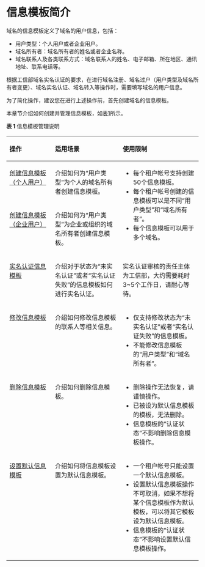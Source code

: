 # 信息模板简介<a name="domain_ug_340001"></a>

域名的信息模板定义了域名的用户信息，包括：

-   用户类型：个人用户或者企业用户。
-   域名所有者：域名所有者的姓名或者企业名称。
-   域名联系人及各类联系方式：域名联系人的姓名、电子邮箱、所在地区、通讯地址、联系电话等。

根据工信部域名实名认证的要求，在进行域名注册、域名过户（用户类型及域名所有者变更）、域名实名认证、域名转入等操作时，需要填写域名的用户信息。

为了简化操作，建议您在进行上述操作前，首先创建域名的信息模板。

本章节介绍如何创建并管理信息模板，如[表1](#zh-cn_topic_0193892072_table977612405507)所示。

**表 1**  信息模板管理说明

<a name="zh-cn_topic_0193892072_table977612405507"></a>
<table><thead align="left"><tr id="zh-cn_topic_0193892072_row87771409504"><th class="cellrowborder" valign="top" width="23.72237223722372%" id="mcps1.2.4.1.1"><p id="zh-cn_topic_0193892072_p15777740175016"><a name="zh-cn_topic_0193892072_p15777740175016"></a><a name="zh-cn_topic_0193892072_p15777740175016"></a>操作</p>
</th>
<th class="cellrowborder" valign="top" width="35.2035203520352%" id="mcps1.2.4.1.2"><p id="zh-cn_topic_0193892072_p47771140115015"><a name="zh-cn_topic_0193892072_p47771140115015"></a><a name="zh-cn_topic_0193892072_p47771140115015"></a>适用场景</p>
</th>
<th class="cellrowborder" valign="top" width="41.07410741074107%" id="mcps1.2.4.1.3"><p id="zh-cn_topic_0193892072_p11777174055015"><a name="zh-cn_topic_0193892072_p11777174055015"></a><a name="zh-cn_topic_0193892072_p11777174055015"></a>使用限制</p>
</th>
</tr>
</thead>
<tbody><tr id="zh-cn_topic_0193892072_row3777840175020"><td class="cellrowborder" valign="top" width="23.72237223722372%" headers="mcps1.2.4.1.1 "><p id="zh-cn_topic_0193892072_p688018214258"><a name="zh-cn_topic_0193892072_p688018214258"></a><a name="zh-cn_topic_0193892072_p688018214258"></a><a href="创建信息模板（个人用户）.md">创建信息模板（个人用户）</a></p>
</td>
<td class="cellrowborder" valign="top" width="35.2035203520352%" headers="mcps1.2.4.1.2 "><p id="zh-cn_topic_0193892072_p777716406501"><a name="zh-cn_topic_0193892072_p777716406501"></a><a name="zh-cn_topic_0193892072_p777716406501"></a>介绍如何为“用户类型”为个人的域名所有者创建信息模板。</p>
</td>
<td class="cellrowborder" rowspan="2" valign="top" width="41.07410741074107%" headers="mcps1.2.4.1.3 "><a name="ul12303642111416"></a><a name="ul12303642111416"></a><ul id="ul12303642111416"><li>每个租户帐号支持创建50个信息模板。</li><li>每个租户帐号创建的信息模板可以是不同“用户类型”和“域名所有者”。</li><li>每个信息模板可以用于多个域名。</li></ul>
</td>
</tr>
<tr id="zh-cn_topic_0193892072_row126315910245"><td class="cellrowborder" valign="top" headers="mcps1.2.4.1.1 "><p id="zh-cn_topic_0193892072_p1483558253"><a name="zh-cn_topic_0193892072_p1483558253"></a><a name="zh-cn_topic_0193892072_p1483558253"></a><a href="创建信息模板（企业用户）.md">创建信息模板（企业用户）</a></p>
</td>
<td class="cellrowborder" valign="top" headers="mcps1.2.4.1.2 "><p id="zh-cn_topic_0193892072_p1963279202414"><a name="zh-cn_topic_0193892072_p1963279202414"></a><a name="zh-cn_topic_0193892072_p1963279202414"></a>介绍如何为“用户类型”为企业或组织的域名所有者创建信息模板。</p>
</td>
</tr>
<tr id="zh-cn_topic_0193892072_row10187111392412"><td class="cellrowborder" valign="top" width="23.72237223722372%" headers="mcps1.2.4.1.1 "><p id="zh-cn_topic_0193892072_p12482351250"><a name="zh-cn_topic_0193892072_p12482351250"></a><a name="zh-cn_topic_0193892072_p12482351250"></a><a href="实名认证信息模板.md">实名认证信息模板</a></p>
</td>
<td class="cellrowborder" valign="top" width="35.2035203520352%" headers="mcps1.2.4.1.2 "><p id="zh-cn_topic_0193892072_p51872013102410"><a name="zh-cn_topic_0193892072_p51872013102410"></a><a name="zh-cn_topic_0193892072_p51872013102410"></a>介绍对于状态为“未实名认证”或者“实名认证失败”的信息模板如何进行实名认证。</p>
</td>
<td class="cellrowborder" valign="top" width="41.07410741074107%" headers="mcps1.2.4.1.3 "><p id="zh-cn_topic_0193892072_p171872135241"><a name="zh-cn_topic_0193892072_p171872135241"></a><a name="zh-cn_topic_0193892072_p171872135241"></a>实名认证审核的责任主体为工信部，大约需要耗时3~5个工作日，请耐心等待。</p>
</td>
</tr>
<tr id="zh-cn_topic_0193892072_row14438161243"><td class="cellrowborder" valign="top" width="23.72237223722372%" headers="mcps1.2.4.1.1 "><p id="zh-cn_topic_0193892072_p1548155142516"><a name="zh-cn_topic_0193892072_p1548155142516"></a><a name="zh-cn_topic_0193892072_p1548155142516"></a><a href="修改信息模板.md">修改信息模板</a></p>
</td>
<td class="cellrowborder" valign="top" width="35.2035203520352%" headers="mcps1.2.4.1.2 "><p id="zh-cn_topic_0193892072_p1744321662415"><a name="zh-cn_topic_0193892072_p1744321662415"></a><a name="zh-cn_topic_0193892072_p1744321662415"></a>介绍如何修改信息模板的联系人等相关信息。</p>
</td>
<td class="cellrowborder" valign="top" width="41.07410741074107%" headers="mcps1.2.4.1.3 "><a name="ul5331124995317"></a><a name="ul5331124995317"></a><ul id="ul5331124995317"><li>仅支持修改状态为“未实名认证”或者“实名认证失败”的信息模板。</li><li>不能修改信息模板的“用户类型”和“域名所有者”。</li></ul>
</td>
</tr>
<tr id="zh-cn_topic_0193892072_row1577754016507"><td class="cellrowborder" valign="top" width="23.72237223722372%" headers="mcps1.2.4.1.1 "><p id="zh-cn_topic_0193892072_p18811155810232"><a name="zh-cn_topic_0193892072_p18811155810232"></a><a name="zh-cn_topic_0193892072_p18811155810232"></a><a href="删除信息模板.md">删除信息模板</a></p>
</td>
<td class="cellrowborder" valign="top" width="35.2035203520352%" headers="mcps1.2.4.1.2 "><p id="zh-cn_topic_0193892072_p3777134025015"><a name="zh-cn_topic_0193892072_p3777134025015"></a><a name="zh-cn_topic_0193892072_p3777134025015"></a>介绍如何删除信息模板。</p>
</td>
<td class="cellrowborder" valign="top" width="41.07410741074107%" headers="mcps1.2.4.1.3 "><a name="zh-cn_topic_0193892072_ul182973592007"></a><a name="zh-cn_topic_0193892072_ul182973592007"></a><ul id="zh-cn_topic_0193892072_ul182973592007"><li>删除操作无法恢复，请谨慎操作。</li><li>已被设为默认信息模板的模板，无法删除。</li><li>信息模板的“认证状态”不影响删除信息模板操作。</li></ul>
</td>
</tr>
<tr id="zh-cn_topic_0193892072_row187779402501"><td class="cellrowborder" valign="top" width="23.72237223722372%" headers="mcps1.2.4.1.1 "><p id="zh-cn_topic_0193892072_p1180975832318"><a name="zh-cn_topic_0193892072_p1180975832318"></a><a name="zh-cn_topic_0193892072_p1180975832318"></a><a href="设置默认信息模板.md">设置默认信息模板</a></p>
</td>
<td class="cellrowborder" valign="top" width="35.2035203520352%" headers="mcps1.2.4.1.2 "><p id="zh-cn_topic_0193892072_p157771840155010"><a name="zh-cn_topic_0193892072_p157771840155010"></a><a name="zh-cn_topic_0193892072_p157771840155010"></a>介绍如何将信息模板设置为默认信息模板。</p>
</td>
<td class="cellrowborder" valign="top" width="41.07410741074107%" headers="mcps1.2.4.1.3 "><a name="zh-cn_topic_0193892072_ul54037144127"></a><a name="zh-cn_topic_0193892072_ul54037144127"></a><ul id="zh-cn_topic_0193892072_ul54037144127"><li>一个租户帐号只能设置一个默认信息模板。</li><li>设置默认信息模板操作不可取消，如果不想将某个信息模板作为默认模板，可以将其它模板设为默认信息模板。</li><li>信息模板的“认证状态”不影响设置默认信息模板操作。</li></ul>
</td>
</tr>
</tbody>
</table>

